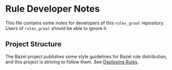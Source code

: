 # Rule Developer Notes

This file contains some notes for developers of this `rules_graal` repository.
Users of `rules_graal` should be able to ignore it.

## Project Structure

The Bazel project publishes some style guidelines for Bazel rule distribution,
and this project is striving to follow them. See [Deploying Rules](https://docs.bazel.build/versions/2.2.0/skylark/deploying.html).
